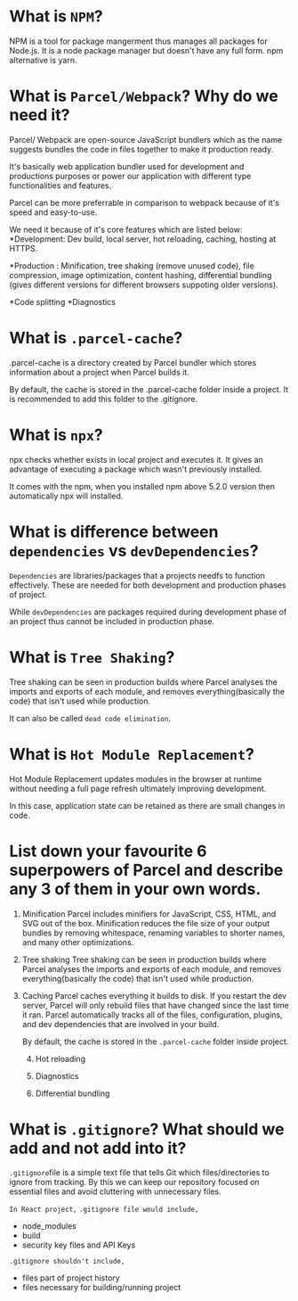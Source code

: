 # What is `NPM`?

NPM is a tool for package mangerment thus manages all packages for Node.js. It is a node package manager but doesn't have any full form.
npm alternative is yarn.

# What is `Parcel/Webpack`? Why do we need it?

Parcel/ Webpack are open-source JavaScript bundlers which as the name suggests bundles the code in files together to make it production ready. 

It's basically web application bundler used for development and productions purposes or power our application with different type functionalities and features.

Parcel can be more preferrable in comparison to webpack because of it's speed and easy-to-use.

We need it because of it's core features which are listed below:
*Development: Dev build, local server, hot reloading, caching, hosting at HTTPS.

*Production : Minification, tree shaking (remove unused code), file compression, image optimization, content hashing, differential bundling (gives different versions for different browsers suppoting older versions).

*Code splitting
*Diagnostics

# What is `.parcel-cache`?

.parcel-cache is a directory created by Parcel bundler which stores information about a project when Parcel builds it. 

By default, the cache is stored in the .parcel-cache folder inside a project. It is recommended to add this folder to the .gitignore.

# What is `npx`?

npx checks whether <command> exists in local project and executes it. 
It gives an advantage of executing a package which wasn't previously installed.

It comes with the npm, when you installed npm above 5.2.0 version then automatically npx will installed.

# What is difference between `dependencies` vs `devDependencies`?

`Dependencies` are libraries/packages that a projects needfs to function effectively. These are needed for both development and production phases of project.

While `devDependencies` are packages required during development phase of an project thus cannot be included in production phase.

# What is `Tree Shaking`?

Tree shaking can be seen in production builds where Parcel analyses the imports and exports of each module, and removes everything(basically the code) that isn't used while production. 

It can also be called `dead code elimination`.

# What is `Hot Module Replacement`?

Hot Module Replacement updates modules in the browser at runtime without needing a full page refresh ultimately improving development. 

In this case, application state can be retained as there are small changes in code.

# List down your favourite 6 superpowers of Parcel and describe any 3 of them in your own words.

1. Minification
    Parcel includes minifiers for JavaScript, CSS, HTML, and SVG out of the box. Minification reduces the file size of your output bundles by removing whitespace, renaming variables to shorter names, and many other optimizations.

2. Tree shaking
    Tree shaking can be seen in production builds where Parcel analyses the imports and exports of each module, and removes everything(basically the code) that isn't used while production.

3. Caching
    Parcel caches everything it builds to disk. If you restart the dev server, Parcel will only rebuild files that have changed since the last time it ran. Parcel automatically tracks all of the files, configuration, plugins, and dev dependencies that are involved in your build.

    By default, the cache is stored in the `.parcel-cache` folder inside project.

    4. Hot reloading

    5. Diagnostics

    6. Differential bundling

# What is `.gitignore`? What should we add and not add into it?

`.gitignore`file is a simple text file that tells Git which files/directories to ignore from tracking. 
By this we can keep our repository focused on essential files and avoid cluttering with unnecessary files.

`In React project,` 
`.gitignore file would include,`
* node_modules
* build
* security key files and API Keys

`.gitignore shouldn't include,`
* files part of project history
* files necessary for building/running project













